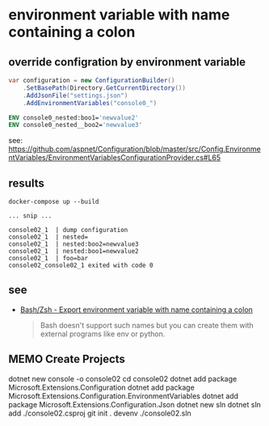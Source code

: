 # environment variable with name containing a colon


## override configration by environment variable

```csharp
var configuration = new ConfigurationBuilder()
    .SetBasePath(Directory.GetCurrentDirectory())
    .AddJsonFile("settings.json")
    .AddEnvironmentVariables("console0_")
```

```Dockerfile
ENV console0_nested:boo1='newvalue2'
ENV console0_nested__boo2='newvalue3'
```

see: https://github.com/aspnet/Configuration/blob/master/src/Config.EnvironmentVariables/EnvironmentVariablesConfigurationProvider.cs#L65


## results

```
docker-compose up --build

... snip ...

console02_1  | dump configuration
console02_1  | nested=
console02_1  | nested:boo2=newvalue3
console02_1  | nested:boo1=newvalue2
console02_1  | foo=bar
console02_console02_1 exited with code 0
```

## see

* [Bash/Zsh - Export environment variable with name containing a colon](https://stackoverflow.com/questions/47827887/bash-zsh-export-environment-variable-with-name-containing-a-colon
)
	> Bash doesn't support such names but you can create them with external programs like env or python.

## MEMO Create Projects

dotnet new console -o console02
cd console02
dotnet add package Microsoft.Extensions.Configuration
dotnet add package Microsoft.Extensions.Configuration.EnvironmentVariables
dotnet add package Microsoft.Extensions.Configuration.Json
dotnet new sln
dotnet sln add ./console02.csproj
git init .
devenv ./console02.sln
